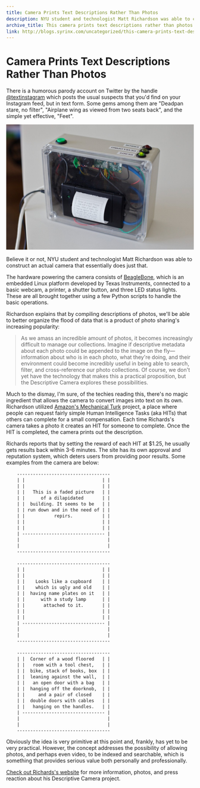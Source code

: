 ```yaml
---
title: Camera Prints Text Descriptions Rather Than Photos
description: NYU student and technologist Matt Richardson was able to construct an actual camera that prints text descriptions rather than photos.
archive_title: This camera prints text descriptions rather than photos
link: http://blogs.syrinx.com/uncategorized/this-camera-prints-text-descriptions-rather-than-photos/
---
```


# Camera Prints Text Descriptions Rather Than Photos

There is a humorous parody account on Twitter by the handle [@textinstagram](https://twitter.com/#!/textinstagram) which posts the usual suspects that you'd find on your Instagram feed, but in text form. Some gems among them are "Deadpan stare, no filter", "Airplane wing as viewed from two seats back", and the simple yet effective, "Feet".

![Descriptive Camera](/assets/img/blog/descriptive-camera.jpg)

Believe it or not, NYU student and technologist Matt Richardson was able to construct an actual camera that essentially does just that.

The hardware powering the camera consists of [BeagleBone](http://beagleboard.org/bone), which is an embedded Linux platform developed by Texas Instruments, connected to a basic webcam, a printer, a shutter button, and three LED status lights. These are all brought together using a few Python scripts to handle the basic operations.

Richardson explains that by compiling descriptions of photos, we'll be able to better organize the flood of data that is a product of photo sharing's increasing popularity:

> As we amass an incredible amount of photos, it becomes increasingly difficult to manage our collections. Imagine if descriptive metadata about each photo could be appended to the image on the fly—information about who is in each photo, what they're doing, and their environment could become incredibly useful in being able to search, filter, and cross-reference our photo collections. Of course, we don't yet have the technology that makes this a practical proposition, but the Descriptive Camera explores these possibilities.

Much to the dismay, I'm sure, of the techies reading this, there's no magic ingredient that allows the camera to convert images into text on its own. Richardson utilized [Amazon's Mechanical Turk](https://www.mturk.com/mturk/welcome) project, a place where people can request fairly simple Human Intelligence Tasks (aka HITs) that others can complete for a small compensation. Each time Richards's camera takes a photo it creates an HIT for someone to complete. Once the HIT is completed, the camera prints out the description.

Richards reports that by setting the reward of each HIT at $1.25, he usually gets results back within 3-6 minutes. The site has its own approval and reputation system, which deters users from providing poor results. Some examples from the camera are below:

    	-----------------------------------
    	| |                             | |
    	| |                             | |
    	| |   This is a faded picture   | |
    	| |      of a dilapidated       | |
    	| |  building. It seems to be   | |
    	| | run down and in the need of | |
    	| |           repirs.           | |
    	| |                             | |
    	| |                             | |
    	| ------------------------------- |
    	|                                 |
    	|                                 |
    	-----------------------------------

    	-----------------------------------
    	| |                             | |
    	| |                             | |
    	| |    Looks like a cupboard    | |
    	| |    which is ugly and old    | |
    	| |  having name plates on it   | |
    	| |      with a study lamp      | |
    	| |       attached to it.       | |
    	| |                             | |
    	| |                             | |
    	| ------------------------------- |
    	|                                 |
    	|                                 |
    	-----------------------------------

    	-----------------------------------
    	| |  Corner of a wood floored   | |
    	| |   room with a tool chest,   | |
    	| |  bike, stack of books, box  | |
    	| |  leaning against the wall,  | |
    	| |   an open door with a bag   | |
    	| |  hanging off the doorknob,  | |
    	| |     and a pair of closed    | |
    	| |  double doors with cables   | |
    	| |   hanging on the handles.   | |
    	| ------------------------------- |
    	|                                 |
    	|                                 |
    	-----------------------------------

Obviously the idea is very primitive at this point and, frankly, has yet to be very practical. However, the concept addresses the possibility of allowing photos, and perhaps even video, to be indexed and searchable, which is something that provides serious value both personally and professionally.

[Check out Richards's website](http://mattrichardson.com/Descriptive-Camera/) for more information, photos, and press reaction about his Descriptive Camera project.

